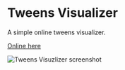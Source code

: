 # Tweens Visualizer
A simple online tweens visualizer.

[Online here](https://andreyugolnik.github.io/Tweens-Visualizer/index.html)

![Tweens Visuzlizer screenshot](https://andreyugolnik.github.io/Tweens-Visualizer/Screenshot.png)
